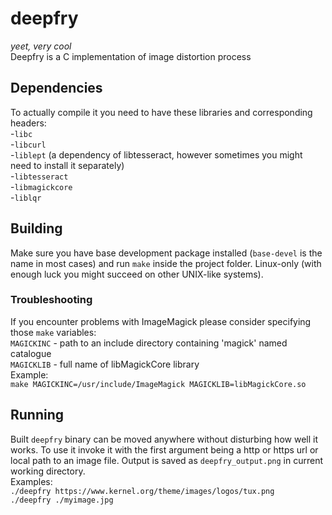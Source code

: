 # deepfry
*yeet, very cool*\
Deepfry is a C implementation of image distortion process

## Dependencies
To actually compile it you need to have these libraries and corresponding headers:\
	-`libc`\
	-`libcurl`\
	-`liblept` (a dependency of libtesseract, however sometimes you might need to install it separately)\
	-`libtesseract`\
	-`libmagickcore`\
	-`liblqr`

## Building
Make sure you have base development package installed (`base-devel` is the name in most cases) and run `make` inside the project folder. Linux-only (with enough luck you might succeed on other UNIX-like systems).

### Troubleshooting
If you encounter problems with ImageMagick please consider specifying those `make` variables:\
`MAGICKINC` - path to an include directory containing 'magick' named catalogue\
`MAGICKLIB` - full name of libMagickCore library\
Example:\
	`make MAGICKINC=/usr/include/ImageMagick MAGICKLIB=libMagickCore.so`

## Running
Built `deepfry` binary can be moved anywhere without disturbing how well it works. To use it invoke it with the first argument being a http or https url or local path to an image file. Output is saved as `deepfry_output.png` in current working directory.\
Examples:\
	`./deepfry https://www.kernel.org/theme/images/logos/tux.png`\
	`./deepfry ./myimage.jpg`